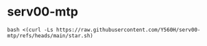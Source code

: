 # serv00-mtp

```
bash <(curl -Ls https://raw.githubusercontent.com/Y560H/serv00-mtp/refs/heads/main/star.sh)
```
